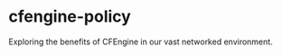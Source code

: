cfengine-policy
===============
Exploring the benefits of CFEngine in our vast networked environment.
